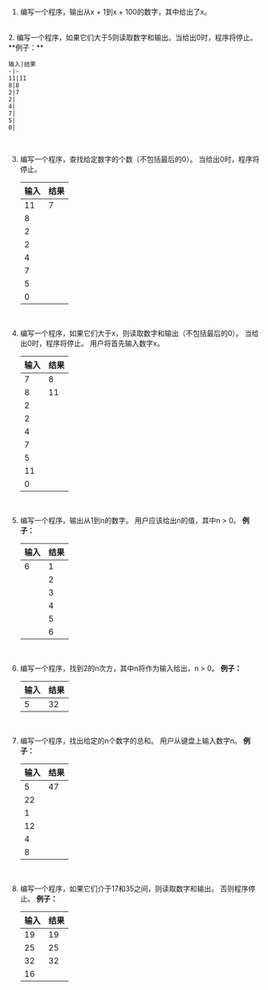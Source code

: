 1. 编写一个程序，输出从x + 1到x + 100的数字，其中给出了x。
<br>
2. 编写一个程序，如果它们大于5则读取数字和输出。当给出0时，程序将停止。
**例子：**

    输入|结果
    -|-
    11|11
    8|8
    2|7
    2|
    4|
    7|
    5|
    0|

<br>

3. 编写一个程序，查找给定数字的个数（不包括最后的0）。 当给出0时，程序将停止。

    输入|结果
    -|-
    11|7
    8|
    2|
    2|
    4|
    7|
    5|
    0|

<br>

4. 编写一个程序，如果它们大于x，则读取数字和输出（不包括最后的0）。 当给出0时，程序将停止。 用户将首先输入数字x。

    输入|结果
    -|-
    7|8
    8|11
    2|
    2|
    4|
    7|
    5|
    11|
    0|

<br>

5. 编写一个程序，输出从1到n的数字。 用户应该给出n的值，其中n > 0。
**例子：**

    输入|结果
    -|-
    6|1
    &nbsp;|2
    &nbsp;|3
    &nbsp;|4
    &nbsp;|5
    &nbsp;|6

<br>

6. 编写一个程序，找到2的n次方，其中n将作为输入给出，n > 0。
**例子：**

    输入|结果
    -|-
    5|32

<br>

7. 编写一个程序，找出给定的n个数字的总和。 用户从键盘上输入数字n。
**例子：**

    输入|结果
    -|-
    5|47
    22|
    1|
    12|
    4|
    8|

<br>

8. 编写一个程序，如果它们介于17和35之间，则读取数字和输出。 否则程序停止。
**例子：**

    输入|结果
    -|-
    19|19
    25|25
    32|32
    16|

